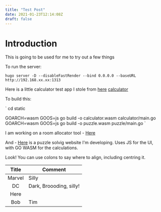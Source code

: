 ```yaml
---
title: "Test Post"
date: 2021-01-23T12:14:08Z
draft: false
---
```

# Introduction
This is going to be used for me to try out a few things

To run the server:

`hugo server -D --disableFastRender --bind 0.0.0.0 --baseURL http://192.168.xx.xx:1313`


Here is a little calculator test app I stole from [here](https://tutorialedge.net/golang/go-webassembly-tutorial/) [calculator](/calculator.html) 

To build this:


`
cd static

GOARCH=wasm GOOS=js go build -o calculator.wasm calculator/main.go
GOARCH=wasm GOOS=js go build -o puzzle.wasm puzzle/main.go
`

I am working on a room allocator tool - [Here](/room_allocator.html)

And - [Here](/puzzle.html) is a puzzle solvig website I'm developing. Uses JS for the UI, with GO WASM for the calculations.


Look! You can use colons to say where to align, including centring it.


|Title                   |Comment|
|:------:|------|
|Marvel      |Silly|
|DC| Dark, Broooding, silly!|
|Here|
|Bob|Tim|susan|

